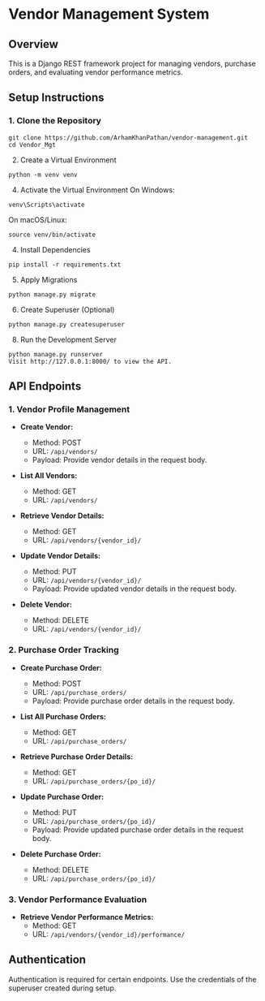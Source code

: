 # Vendor Management System

## Overview

This is a Django REST framework project for managing vendors, purchase orders, and evaluating vendor performance metrics.

## Setup Instructions

### 1. Clone the Repository

```
git clone https://github.com/ArhamKhanPathan/vendor-management.git
cd Vendor_Mgt
```
2. Create a Virtual Environment
```
python -m venv venv
```
4. Activate the Virtual Environment
On Windows:
```
venv\Scripts\activate
```
On macOS/Linux:
```
source venv/bin/activate
```
4. Install Dependencies
```
pip install -r requirements.txt
```
5. Apply Migrations

```
python manage.py migrate
```
6. Create Superuser (Optional)
```
python manage.py createsuperuser
```
8. Run the Development Server
```
python manage.py runserver
Visit http://127.0.0.1:8000/ to view the API.
```
## API Endpoints
### 1. Vendor Profile Management
- **Create Vendor:**
  - Method: POST
  - URL: `/api/vendors/`
  - Payload: Provide vendor details in the request body.

- **List All Vendors:**
  - Method: GET
  - URL: `/api/vendors/`

- **Retrieve Vendor Details:**
  - Method: GET
  - URL: `/api/vendors/{vendor_id}/`

- **Update Vendor Details:**
  - Method: PUT
  - URL: `/api/vendors/{vendor_id}/`
  - Payload: Provide updated vendor details in the request body.

- **Delete Vendor:**
  - Method: DELETE
  - URL: `/api/vendors/{vendor_id}/`
### 2. Purchase Order Tracking
- **Create Purchase Order:**
  - Method: POST
  - URL:  `/api/purchase_orders/`
  - Payload: Provide purchase order details in the request body.

- **List All Purchase Orders:**
  - Method: GET
  - URL: `/api/purchase_orders/`

- **Retrieve Purchase Order Details:**
  - Method: GET
  - URL: `/api/purchase_orders/{po_id}/`

- **Update Purchase Order:**
  - Method: PUT
  - URL: `/api/purchase_orders/{po_id}/`
  - Payload: Provide updated purchase order details in the request body.

- **Delete Purchase Order:**
  - Method: DELETE
  - URL: `/api/purchase_orders/{po_id}/`
### 3. Vendor Performance Evaluation
- **Retrieve Vendor Performance Metrics:**
  - Method: GET
  - URL: `/api/vendors/{vendor_id}/performance/`

## Authentication
Authentication is required for certain endpoints. Use the credentials of the superuser created during setup.
